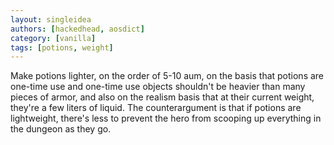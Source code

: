 ```yaml
---
layout: singleidea
authors: [hackedhead, aosdict]
category: [vanilla]
tags: [potions, weight]
---
```

Make potions lighter, on the order of 5-10 aum, on the basis that potions are one-time use and one-time use objects shouldn't be heavier than many pieces of armor, and also on the realism basis that at their current weight, they're a few liters of liquid. The counterargument is that if potions are lightweight, there's less to prevent the hero from scooping up everything in the dungeon as they go.

